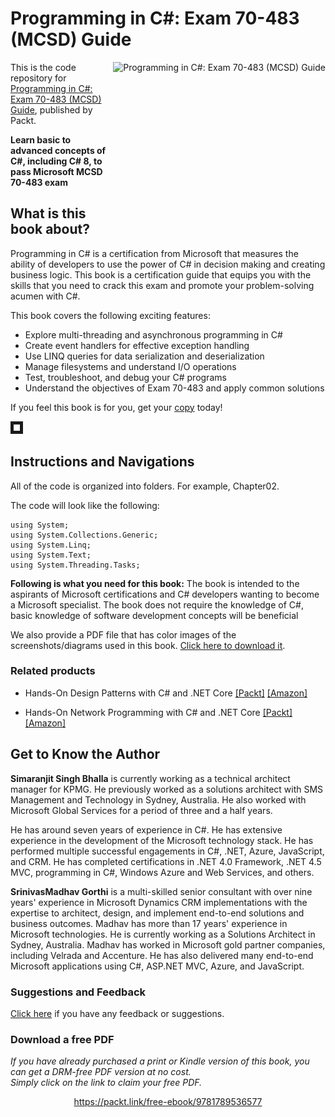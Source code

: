 


# Programming in C#: Exam 70-483 (MCSD) Guide 

<a href="https://www.packtpub.com/in/application-development/programming-c-exam-70-483-mcsd-guide?utm_source=github&utm_medium=repository&utm_campaign=9781789536577"><img src="https://www.packtpub.com/media/catalog/product/cache/e4d64343b1bc593f1c5348fe05efa4a6/9/7/9781789536577-original.jpeg" alt="Programming in C#: Exam 70-483 (MCSD) Guide " height="256px" align="right"></a>

This is the code repository for [Programming in C#: Exam 70-483 (MCSD) Guide](https://www.packtpub.com/in/application-development/programming-c-exam-70-483-mcsd-guide?utm_source=github&utm_medium=repository&utm_campaign=9781789536577), published by Packt.

**Learn basic to advanced concepts of C#, including C# 8, to pass Microsoft MCSD 70-483 exam**

## What is this book about?
Programming in C# is a certification from Microsoft that measures the ability of developers to use the power of C# in decision making and creating business logic. This book is a certification guide that equips you with the skills that you need to crack this exam and promote your problem-solving acumen with C#.


This book covers the following exciting features:
* Explore multi-threading and asynchronous programming in C# 
* Create event handlers for effective exception handling 
* Use LINQ queries for data serialization and deserialization 
* Manage filesystems and understand I/O operations 
* Test, troubleshoot, and debug your C# programs 
* Understand the objectives of Exam 70-483 and apply common solutions

If you feel this book is for you, get your [copy](https://www.amazon.com/dp/178953657X) today!

<a href="https://www.packtpub.com/?utm_source=github&utm_medium=banner&utm_campaign=GitHubBanner"><img src="https://raw.githubusercontent.com/PacktPublishing/GitHub/master/GitHub.png" 
alt="https://www.packtpub.com/" border="5" /></a>

## Instructions and Navigations
All of the code is organized into folders. For example, Chapter02.

The code will look like the following:
```
using System;
using System.Collections.Generic;
using System.Linq;
using System.Text;
using System.Threading.Tasks;
```

**Following is what you need for this book:**
The book is intended to the aspirants of Microsoft certifications and C# developers wanting to become a Microsoft specialist. The book does not require the knowledge of C#, basic knowledge of software development concepts will be beneficial

We also provide a PDF file that has color images of the screenshots/diagrams used in this book. [Click here to download it](https://static.packt-cdn.com/downloads/9781789536577_ColorImages.pdf).

### Related products
* Hands-On Design Patterns with C# and .NET Core  [[Packt]](https://www.packtpub.com/application-development/hands-design-patterns-c-and-net-core?utm_source=github&utm_medium=repository&utm_campaign=9781789133646) [[Amazon]](https://www.amazon.com/dp/1789133645)

* Hands-On Network Programming with C# and .NET Core  [[Packt]](https://www.packtpub.com/application-development/hands-network-programming-c-and-net-core?utm_source=github&utm_medium=repository&utm_campaign=9781789340761) [[Amazon]](https://www.amazon.com/dp/1789340764)

## Get to Know the Author
**Simaranjit Singh Bhalla**
is currently working as a technical architect manager for KPMG. He previously worked as a solutions architect with SMS Management and Technology in Sydney, Australia. He also worked with Microsoft Global Services for a period of three and a half years.

He has around seven years of experience in C#. He has extensive experience in the development of the Microsoft technology stack. He has performed multiple successful engagements in C#, .NET, Azure, JavaScript, and CRM. He has completed certifications in .NET 4.0 Framework, .NET 4.5 MVC, programming in C#, Windows Azure and Web Services, and others.

**SrinivasMadhav Gorthi**
is a multi-skilled senior consultant with over nine years' experience in Microsoft Dynamics CRM implementations with the expertise to architect, design, and implement end-to-end solutions and business outcomes. Madhav has more than 17 years' experience in Microsoft technologies. He is currently working as a Solutions Architect in Sydney, Australia. Madhav has worked in Microsoft gold partner companies, including Velrada and Accenture. He has also delivered many end-to-end Microsoft applications using C#, ASP.NET MVC, Azure, and JavaScript.

### Suggestions and Feedback
[Click here](https://docs.google.com/forms/d/e/1FAIpQLSdy7dATC6QmEL81FIUuymZ0Wy9vH1jHkvpY57OiMeKGqib_Ow/viewform) if you have any feedback or suggestions.
### Download a free PDF

 <i>If you have already purchased a print or Kindle version of this book, you can get a DRM-free PDF version at no cost.<br>Simply click on the link to claim your free PDF.</i>
<p align="center"> <a href="https://packt.link/free-ebook/9781789536577">https://packt.link/free-ebook/9781789536577 </a> </p>